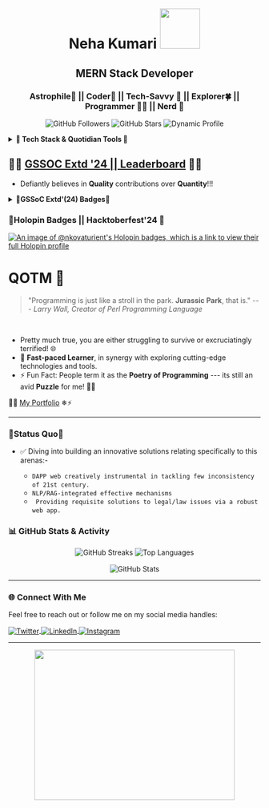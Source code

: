 <h1 align="center">Neha Kumari <img src="https://user-images.githubusercontent.com/74038190/215768924-1014d363-b416-4080-8c74-808583e81735.png" width="80" height="80" style="border-radius: 50" /></h1>

<h2 align="center">MERN Stack Developer </h2>
<h3 align="center"> Astrophile🌙 || Coder👾 || Tech-Savvy 🍁 || Explorer🍀 || Programmer 👩‍💻 || Nerd 🌠  </h3>

<p align="center">
    <img src="https://img.shields.io/github/followers/nkovaturient?label=Followers&style=social" alt="GitHub Followers" />
    <img src="https://img.shields.io/github/stars/nkovaturient?label=Stars" alt="GitHub Stars" />
    <img src="https://img.shields.io/badge/Dynamic%20Profile-Vibrant-brightgreen" alt="Dynamic Profile" />
</p>


 <details>	
 <summary><b>💠 Tech Stack & Quotidian Tools 💠</b></summary><br>
     <div style='display:flex; align-items:center; gap: 10px;' align='center'>
         
![techstack logo](https://readme-components.vercel.app/api?component=logo&logo=javascript&textfill=000000&fill=F0DB4F)
![techstack logo](https://readme-components.vercel.app/api?component=logo&logo=react&fill=61DAFB&animation=spin)
![techstack logo](https://readme-components.vercel.app/api?component=logo&logo=mongodb&fill=47A248)
![techstack logo](https://readme-components.vercel.app/api?component=logo&logo=vercel&fill=000000&animation=spin)
![techstack logo](https://readme-components.vercel.app/api?component=logo&logo=netlify&fill=00c7b7&animation=spin)
![techstack logo](https://readme-components.vercel.app/api?component=logo&logo=github&fill=0969da&animation=spin)
![techstack logo](https://readme-components.vercel.app/api?component=logo&logo=git&fill=f1502f)
     </div>
</details>

## 💠🔰 **[GSSOC Extd '24 || Leaderboard](https://gssoc.girlscript.tech/leaderboard?year=2024Extd&username=Nkovaturient)** 💠🔰

-   Defiantly believes in **Quality** contributions over **Quantity**!!!

<!-- <details>
    <summary><b>GSSoC Extd'24 Contributor Card</b></summary><br>
 <div style='display:flex; align-items:center; gap: 10px;' align='center'
  <img src="https://github.com/user-attachments/assets/25ea1f97-2301-4d3d-ae54-83efac4cf388" height='260px'  />
</div>
</details> -->

 <details>	
 <summary><b>🔰GSSoC Extd'(24) Badges🔰</b></summary><br>
     <div style='display:flex; align-items:center; gap: 10px;' align='center'><a href="https://gssoc.girlscript.tech/leaderboard">
<img src="https://raw.githubusercontent.com/GSSoC24/Postman-Challenge/main/docs/assets/Postman%20White.png" width="100px" height="100px" />
  <img src="https://raw.githubusercontent.com/GSSoC24/Postman-Challenge/main/docs/assets/1.png" width="100px" height="100px" />
  <img src="https://raw.githubusercontent.com/GSSoC24/Postman-Challenge/main/docs/assets/2.png" width="100px" height="100px" />
  <img src="https://raw.githubusercontent.com/GSSoC24/Postman-Challenge/main/docs/assets/3.png" width="100px" height="100px" />
  <img src="https://raw.githubusercontent.com/GSSoC24/Postman-Challenge/main/docs/assets/4.png" width="100px" height="100px" />
  <img src="https://raw.githubusercontent.com/GSSoC24/Postman-Challenge/main/docs/assets/5.png" width="100px" height="100px" />
  <img src="https://raw.githubusercontent.com/GSSoC24/Contributor/refs/heads/main/assets/Git%20Explorer.png" width="100px" height="100px" />
  </a>
</div>
 </details>

### 🔰Holopin Badges || Hacktoberfest'24 🔰
   [![An image of @nkovaturient's Holopin badges, which is a link to view their full Holopin profile](https://holopin.me/nkovaturient)](https://holopin.io/@nkovaturient)


# QOTM 📑

> "Programming is just like a stroll in the park. **Jurassic Park**, that is."
> --- *Larry Wall, Creator of Perl Programming Language*
</br>

- Pretty much true, you are either struggling to survive or excruciatingly terrified! 🌐
- 🌠 **Fast-paced Learner**, in synergy with exploring cutting-edge technologies and tools.
- ⚡ Fun Fact: People term it as the **Poetry of Programming** --- its still an avid **Puzzle** for me! 🧩💡

📌🔗 [My Portfolio](https://nehakumari711.netlify.app/) ❄⚡

---

### **🚀Status Quo🚀**
- ✅ Diving into building an innovative solutions relating specifically to this arenas:-
  
    -  `DAPP web creatively instrumental in tackling few inconsistency of 21st century. `
    -  `NLP/RAG-integrated effective mechanisms`
    -  ` Providing requisite solutions to legal/law issues via a robust web app.`
     

### 📊 GitHub Stats & Activity
<p align="center">
    <img align="center" src="https://github-readme-streak-stats.herokuapp.com/?user=nkovaturient&theme=radical" alt="GitHub Streaks" height="200" />
    <img align="center" src="https://github-readme-stats.vercel.app/api/top-langs?username=nkovaturient&show_icons=true&locale=en&layout=compact&theme=radical" alt="Top Languages" width="480" height="250" />
</p>

<p align="center">
    <img align="center" src="https://github-readme-stats.vercel.app/api?username=nkovaturient&show_icons=true&locale=en&theme=radical" alt="GitHub Stats" />
</p>

---

<!-- ### ⚡ GitHub Contributions Graph
<p align="center">
    <img src="https://github-readme-activity-graph.cyclic.app/graph?username=nkovaturient&theme=react-dark&bg_color=20232a&hide_border=true" alt="GitHub Activity Graph" />
</p> -->

### 🌐 Connect With Me
Feel free to reach out or follow me on my social media handles:
<p align="left">
  <a href="https://twitter.com/ha73329109" target="_blank">
    <img align="center" src="https://raw.githubusercontent.com/rahuldkjain/github-profile-readme-generator/master/src/images/icons/Social/twitter.svg" alt="Twitter" height="40" width="40" />
  </a>
  <a href="https://linkedin.com/in/neha-kumari" target="_blank">
    <img align="center" src="https://raw.githubusercontent.com/rahuldkjain/github-profile-readme-generator/master/src/images/icons/Social/linked-in-alt.svg" alt="LinkedIn" height="40" width="40" />
  </a>
  
  <a href="https://instagram.com/nehakumari2593" target="_blank">
    <img align="center" src="https://raw.githubusercontent.com/rahuldkjain/github-profile-readme-generator/master/src/images/icons/Social/instagram.svg" alt="Instagram" height="40" width="40" />
  </a>
</p>

---

<p align="center">
    <img src="https://user-images.githubusercontent.com/74038190/248884004-af212da4-8588-4d7c-8400-16e56f2746a0.gif" height="300" width="400" />
</p>

